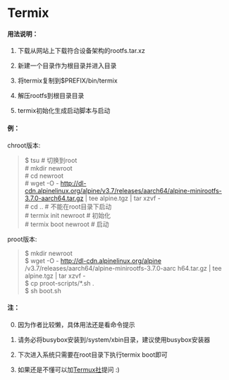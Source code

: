 # Termix #

#### 用法说明： ####

1. 下载从网站上下载符合设备架构的rootfs.tar.xz

2. 新建一个目录作为根目录并进入目录

3. 将termix复制到$PREFIX/bin/termix

4. 解压rootfs到根目录目录

5. termix初始化生成启动脚本与启动

#### 例： ####

chroot版本:  
> $ tsu # 切换到root  
> \# mkdir newroot  
> \# cd newroot  
> \# wget -O - http://dl-cdn.alpinelinux.org/alpine/v3.7/releases/aarch64/alpine-minirootfs-3.7.0-aarch64.tar.gz | tee alpine.tgz | tar xzvf -  
> \# cd .. # 不能在root目录下启动  
> \# termix init newroot # 初始化  
> \# termix boot newroot # 启动  

proot版本:  
> $ mkdir newroot  
> $ wget -O - http://dl-cdn.alpinelinux.org/alpine
/v3.7/releases/aarch64/alpine-minirootfs-3.7.0-aarc
h64.tar.gz | tee alpine.tgz | tar xzvf -  
> $ cp proot-scripts/\*.sh .  
> $ sh boot.sh  

#### 注： ####

0. 因为作者比较懒，具体用法还是看命令提示

1. 请务必将busybox安装到/system/xbin目录，建议使用busybox安装器

2. 下次进入系统只需要在root目录下执行termix boot即可

3. 如果还是不懂可以加[Termux社](https://jq.qq.com/?_wv=1027&k=5IgZl4r)提问 :)

